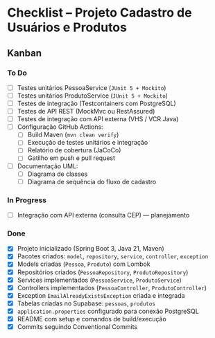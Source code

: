 # Checklist – Projeto Cadastro de Usuários e Produtos

## Kanban

### To Do
- [ ] Testes unitários PessoaService (`JUnit 5 + Mockito`)
- [ ] Testes unitários ProdutoService (`JUnit 5 + Mockito`)
- [ ] Testes de integração (Testcontainers com PostgreSQL)
- [ ] Testes de API REST (MockMvc ou RestAssured)
- [ ] Testes de integração com API externa (VHS / VCR Java)
- [ ] Configuração GitHub Actions:
    - [ ] Build Maven (`mvn clean verify`)
    - [ ] Execução de testes unitários e integração
    - [ ] Relatório de cobertura (JaCoCo)
    - [ ] Gatilho em push e pull request
- [ ] Documentação UML:
    - [ ] Diagrama de classes
    - [ ] Diagrama de sequência do fluxo de cadastro

### In Progress
- [ ] Integração com API externa (consulta CEP) — planejamento

### Done
- [x] Projeto inicializado (Spring Boot 3, Java 21, Maven)
- [x] Pacotes criados: `model`, `repository`, `service`, `controller`, `exception`
- [x] Models criadas (`Pessoa`, `Produto`) com Lombok
- [x] Repositórios criados (`PessoaRepository`, `ProdutoRepository`)
- [x] Services implementados (`PessoaService`, `ProdutoService`)
- [x] Controllers implementados (`PessoaController`, `ProdutoController`)
- [x] Exception `EmailAlreadyExistsException` criada e integrada
- [x] Tabelas criadas no Supabase: `pessoas`, `produtos`
- [x] `application.properties` configurado para conexão PostgreSQL
- [x] README com setup e comandos de build/execução
- [x] Commits seguindo Conventional Commits
